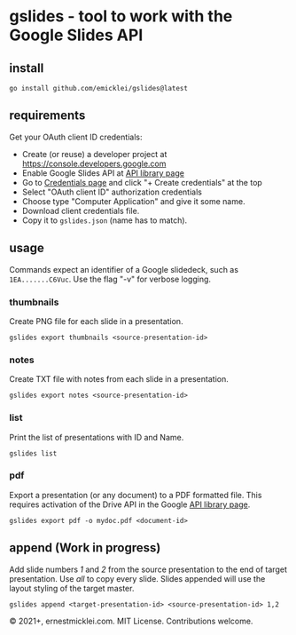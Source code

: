 # gslides - tool to work with the Google Slides API

## install

    go install github.com/emicklei/gslides@latest

## requirements

Get your OAuth client ID credentials:

* Create (or reuse) a developer project at <https://console.developers.google.com>
* Enable Google Slides API at [API library page](https://console.developers.google.com/apis/library)
* Go to [Credentials page](https://console.developers.google.com/apis/credentials) and click "+ Create credentials" at the top
* Select "OAuth client ID" authorization credentials
* Choose type "Computer Application" and give it some name.
* Download client credentials file.
* Copy it to `gslides.json` (name has to match).

## usage

Commands expect an identifier of a Google slidedeck, such as `1EA.......C6Vuc`.
Use the flag "-v" for verbose logging.

### thumbnails

Create PNG file for each slide in a presentation.
 
    gslides export thumbnails <source-presentation-id>

### notes

Create TXT file with notes from each slide in a presentation.
    
    gslides export notes <source-presentation-id>

### list

Print the list of presentations with ID and Name.

    gslides list

### pdf

Export a presentation (or any document) to a PDF formatted file.
This requires activation of the Drive API in the Google [API library page](https://console.developers.google.com/apis/library).

    gslides export pdf -o mydoc.pdf <document-id>

## append (Work in progress)

Add slide numbers *1* and *2* from the source presentation to the end of target presentation. Use *all* to copy every slide. 
Slides appended will use the layout styling of the target master.

    gslides append <target-presentation-id> <source-presentation-id> 1,2


&copy; 2021+, ernestmicklei.com. MIT License. Contributions welcome.
